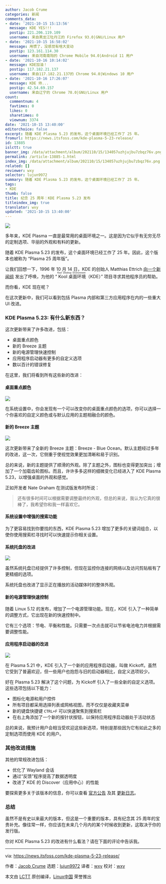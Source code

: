```yaml
---
author: Jacob Crume
categories: 新闻
comments_data:
- date: '2021-10-15 15:13:56'
  message: KDE YES!!!
  postip: 221.206.119.109
  username: 来自黑龙江牡丹江的 Firefox 93.0|GNU/Linux 用户
- date: '2021-10-15 16:58:02'
  message: 用惯了，没感觉有啥大变动
  postip: 123.161.114.30
  username: 来自河南南阳的 Chrome Mobile 94.0|Android 11 用户
- date: '2021-10-16 10:14:02'
  message: KDE加油！
  postip: 117.182.21.137
  username: 来自117.182.21.137的 Chrome 94.0|Windows 10 用户
- date: '2021-10-16 17:26:07'
  message: KDE 帅...
  postip: 42.54.69.157
  username: 来自辽宁的 Chrome 78.0|GNU/Linux 用户
count:
  commentnum: 4
  favtimes: 0
  likes: 0
  sharetimes: 0
  viewnum: 3374
date: '2021-10-15 13:40:00'
editorchoice: false
excerpt: 随着 KDE Plasma 5.23 的发布，这个桌面环境已经工作了 25 年。
fromurl: https://news.itsfoss.com/kde-plasma-5-23-release/
id: 13885
islctt: true
banner_img: /data/attachment/album/202110/15/134057uzhjujbu7zbqz76v.png
permalink: /article-13885-1.html
index_img: /data/attachment/album/202110/15/134057uzhjujbu7zbqz76v.png.thumb.jpg
related: []
reviewer: wxy
selector: lujun9972
summary: 随着 KDE Plasma 5.23 的发布，这个桌面环境已经工作了 25 年。
tags:
- KDE
thumb: false
title: 纪念 25 周年：KDE Plasma 5.23 发布
titleindex_img: true
translator: wxy
updated: '2021-10-15 13:40:00'
---
```


![](/data/attachment/album/202110/15/134057uzhjujbu7zbqz76v.png)


多年来，KDE Plasma 一直是最常用的桌面环境之一。这是因为它似乎有无穷无尽的定制选项、华丽的外观和有料的更新。


随着 KDE Plasma 5.23 的发布，这个桌面环境已经工作了 25 年。因此，这个版本也被称为 “Plasma 25 周年版”。


让我们回想一下，1996 年 10 月 14 日，KDE 的创始人 Matthias Ettrich [向一个新闻组](https://groups.google.com/g/de.comp.os.linux.misc/c/SDbiV3Iat_s/m/zv_D_2ctS8sJ?pli=1) 发出了呼唤，为他的 “<ruby> Kool 桌面环境 <rt>  Kool Desktop Environment </rt></ruby>（KDE）” 项目寻求其他程序员的帮助。


而你看，KDE 现在呢？


在这次更新中，我们可以看到包括 Plasma 内部和第三方应用程序在内的一些重大 UI 改进。


### KDE Plasma 5.23: 有什么新东西？


这次更新带来了许多改进，包括：


* 桌面重点颜色
* 新的 Breeze 主题
* 新的电源管理快速控制
* 应用程序启动器有更多的自定义选项
* 数以百计的错误修复


在这里，我们将看到所有这些新的改进：






#### 桌面重点颜色


![](/data/attachment/album/202110/15/134058wfff5z1q1z1a1r5b.png)


在系统设置中，你会发现有一个可以改变你的桌面重点颜色的选项，你可以选择一个你喜欢的自定义颜色或与默认应用的主题相融合的颜色。


#### 新的 Breeze 主题


![](/data/attachment/album/202110/15/134059gdvgntdz5tfziu5i.png)


这次更新带来了全新的 Breeze 主题：Breeze - Blue Ocean。默认主题经过多年的改进，这一次，它侧重于使视觉效果更加清晰和易于识别。


总的来说，新的主题提供了顺滑的外观。除了主题之外，图标也变得更加突出；增加了一个加载齿轮图标。而且，许许多多这样的细微变化已经进入了 KDE Plasma 5.23，以增强桌面的外观和感觉。


正如开发者 Nate Graham 在测试版发布时所说：



> 
> 还有很多时间可以根据需要调整最终的外观，但总的来说，我认为它真的很棒了，我希望你和我一样喜欢它。
> 
> 
> 


#### 系统设置中增强的搜索功能


为了更容易找到你要找的东西，KDE Plasma 5.23 增加了更多的关键词组合，以使你使用搜索栏寻找时可以快速提示你相关设置。


#### 系统托盘的改进


![](/data/attachment/album/202110/15/134100ponkfj7ivviiy773.png)


虽然系统托盘已经提供了许多控制，但现在监控你连接的网络以及访问剪贴板有了更精细的选项。


系统托盘也改进了显示正在播放的活动媒体时的整体外观。


#### 新的电源管理快速控制


随着 Linux 5.12 的发布，增加了一个电源管理功能。现在，KDE 引入了一种简单的调整方式，它出现在新的快速控制中。


它有三个选项：节电、平衡和性能。只需要一次点击就可以节省电池电力并根据需要调整性能。


#### 应用程序启动器的改进


![](/data/attachment/album/202110/15/134101in5wzn1nw5nt1mzl.png)


在 Plasma 5.21 中，KDE 引入了一个新的应用程序启动器，叫做 Kickoff。虽然它受到了普遍欢迎，但一些用户也抱怨与旧的启动器相比，自定义选项较少。


好在 Plasma 5.23 解决了这个问题，为 Kickoff 引入了一些全新的自定义选项。这些选项包括以下能力：


* 图标化电源和用户控件
* 所有项目都采用选择列表或网格视图，而不仅仅是收藏夹菜单
* 新的键盘快捷键 `CTRL+F` 可以快速聚焦到搜索栏
* 在右上角添加了一个新的按针状按钮，以保持应用程序启动器处于活动状态


总的来说，我预计用户会相当受欢迎这些新选项，特别是那些因为它有如此之多的定制选项而使用 KDE 的用户。


### 其他改进措施


其他的常规改进包括：


* 优化了 Wayland 会话
* 通过“反馈”程序提高了数据透明度
* 改进了 KDE 的 Discover（应用中心）的性能


要探索更多关于该版本的信息，你可以查看 [官方公告](https://kde.org/announcements/plasma/5/5.23.0/) 及其 [更新日志](https://kde.org/announcements/changelogs/plasma/5/5.22.5-5.23.0/)。


### 总结


虽然不是有史以来最大的版本，但这是一个重要的版本，具有纪念其 25 周年的宝贵补充。像往常一样，你应该在未来几个月内的某个时候收到更新，这取决于你的发行版。


你对 KDE Plasma 5.23 的改进有什么看法？请在下面的评论中告诉我。




---


via: <https://news.itsfoss.com/kde-plasma-5-23-release/>


作者：[Jacob Crume](https://news.itsfoss.com/author/jacob/) 选题：[lujun9972](https://github.com/lujun9972) 译者：[wxy](https://github.com/wxy) 校对：[wxy](https://github.com/wxy)


本文由 [LCTT](https://github.com/LCTT/TranslateProject) 原创编译，[Linux中国](https://linux.cn/) 荣誉推出
